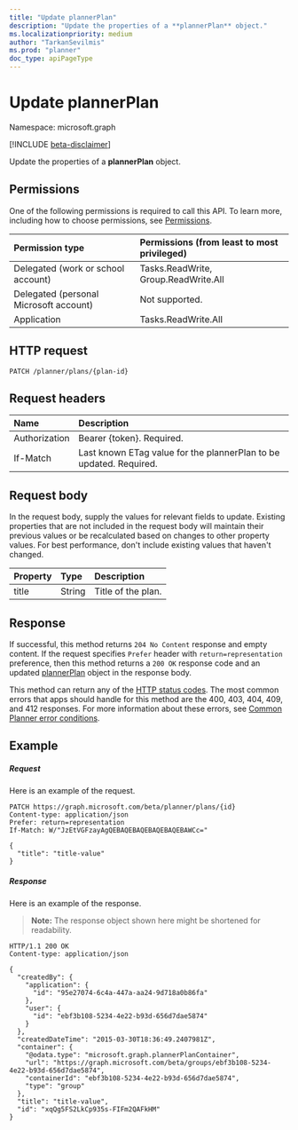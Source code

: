 ```yaml
---
title: "Update plannerPlan"
description: "Update the properties of a **plannerPlan** object."
ms.localizationpriority: medium
author: "TarkanSevilmis"
ms.prod: "planner"
doc_type: apiPageType
---
```


# Update plannerPlan

Namespace: microsoft.graph

[!INCLUDE [beta-disclaimer](../../includes/beta-disclaimer.md)]

Update the properties of a **plannerPlan** object.

## Permissions
One of the following permissions is required to call this API. To learn more, including how to choose permissions, see [Permissions](/graph/permissions-reference).

|Permission type      | Permissions (from least to most privileged)              |
|:--------------------|:---------------------------------------------------------|
|Delegated (work or school account) | Tasks.ReadWrite, Group.ReadWrite.All    |
|Delegated (personal Microsoft account) | Not supported.    |
|Application | Tasks.ReadWrite.All |

## HTTP request
<!-- { "blockType": "ignored" } -->
```http
PATCH /planner/plans/{plan-id}
```

## Request headers

| Name       | Description|
|:-----------|:-----------|
| Authorization  | Bearer {token}. Required. |
| If-Match  | Last known ETag value for the plannerPlan to be updated. Required.|

## Request body
In the request body, supply the values for relevant fields to update. Existing properties that are not included in the request body will maintain their previous values or be recalculated based on changes to other property values. For best performance, don't include existing values that haven't changed.

| Property	   | Type	|Description|
|:---------------|:--------|:----------|
|title|String|Title of the plan.|

## Response

If successful, this method returns `204 No Content` response and empty content. If the request specifies `Prefer` header with `return=representation` preference, then this method returns a `200 OK` response code and an updated [plannerPlan](../resources/plannerplan.md) object in the response body.

This method can return any of the [HTTP status codes](/graph/errors). The most common errors that apps should handle for this method are the 400, 403, 404, 409, and 412 responses. For more information about these errors, see [Common Planner error conditions](../resources/planner-overview.md#common-planner-error-conditions).

## Example
##### Request
Here is an example of the request.

<!-- {
  "blockType": "request",
  "name": "update_plannerplan"
}-->
```http
PATCH https://graph.microsoft.com/beta/planner/plans/{id}
Content-type: application/json
Prefer: return=representation
If-Match: W/"JzEtVGFzayAgQEBAQEBAQEBAQEBAQEBAWCc="

{
  "title": "title-value"
}
```
##### Response

Here is an example of the response. 

>**Note:** The response object shown here might be shortened for readability.
<!-- {
  "blockType": "response",
  "truncated": true,
  "@odata.type": "microsoft.graph.plannerPlan"
} -->
```http
HTTP/1.1 200 OK
Content-type: application/json

{
  "createdBy": {
    "application": {
      "id": "95e27074-6c4a-447a-aa24-9d718a0b86fa"
    },
    "user": {
      "id": "ebf3b108-5234-4e22-b93d-656d7dae5874"
    }
  },
  "createdDateTime": "2015-03-30T18:36:49.2407981Z",
  "container": {
    "@odata.type": "microsoft.graph.plannerPlanContainer",
    "url": "https://graph.microsoft.com/beta/groups/ebf3b108-5234-4e22-b93d-656d7dae5874",
    "containerId": "ebf3b108-5234-4e22-b93d-656d7dae5874",
    "type": "group"
  },
  "title": "title-value",
  "id": "xqQg5FS2LkCp935s-FIFm2QAFkHM"
}
```

<!-- uuid: 8fcb5dbc-d5aa-4681-8e31-b001d5168d79
2015-10-25 14:57:30 UTC -->
<!--
{
  "type": "#page.annotation",
  "description": "Update plannerplan",
  "keywords": "",
  "section": "documentation",
  "tocPath": "",
  "suppressions": [
  ]
}
-->


